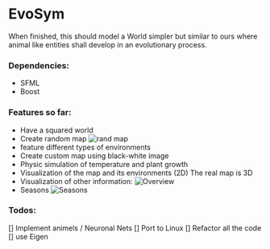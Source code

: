 # EvoSym
When finished, this should model a World simpler but similar to ours where animal like entities shall develop in an evolutionary process.

### Dependencies:
* SFML
* Boost

### Features so far:
* Have a squared world
* Create random map
![rand map](https://github.com/Jakobimatrix/EvoSym/blob/master/impressios/rand_world_generation.gif)
* feature different types of environments
* Create custom map using black-white image
* Physic simulation of temperature and plant growth
* Visualization of the map and its environments (2D) The real map is 3D
* Visualization of other information:
![Overview](https://github.com/Jakobimatrix/EvoSym/blob/master/impressios/over_view.gif)
* Seasons 
![Seasons](https://github.com/Jakobimatrix/EvoSym/blob/master/impressios/season.gif)

### Todos:
 [] Implement animels / Neuronal Nets
 [] Port to Linux
 [] Refactor all the code
 [] use Eigen

